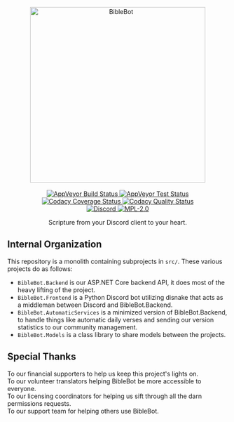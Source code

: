 <p align="center">
    <a alt="BibleBot" href="https://biblebot.xyz">
        <img alt="BibleBot" width="400px" src="https://i.imgur.com/JVBY24z.png">
    </a>
    <br>
    <br>
    <a href="https://ci.appveyor.com/project/SeraphimRP/biblebot">
        <img alt="AppVeyor Build Status" src="https://img.shields.io/appveyor/build/SeraphimRP/BibleBot?style=flat-square&logo=appveyor">
    </a>
    <a href="https://ci.appveyor.com/project/SeraphimRP/biblebot/build/tests">
        <img alt="AppVeyor Test Status" src="https://img.shields.io/appveyor/tests/SeraphimRP/BibleBot?style=flat-square&logo=appveyor">
    </a>
    <a href="https://app.codacy.com/gl/kerygmadigital/BibleBot/dashboard">
        <img alt="Codacy Coverage Status" src="https://img.shields.io/codacy/coverage/2f77eda59dca4477b7b127f94c76db62?style=flat-square&logo=codacy">
    </a>
    <a href="https://app.codacy.com/gl/kerygmadigital/BibleBot/dashboard">
        <img alt="Codacy Quality Status" src="https://img.shields.io/codacy/grade/2f77eda59dca4477b7b127f94c76db62?style=flat-square&logo=codacy">
    </a>
    <br>
    <a alt="Discord" href="https://biblebot.xyz/discord">
        <img alt="Discord" src="https://img.shields.io/discord/362503610006765568?label=discord&style=flat-square">
    </a>
    <a href="https://gitlab.com/kerygmadigital/biblebot/BibleBot/-/blob/master/LICENSE">
        <img alt="MPL-2.0" src="https://img.shields.io/gitlab/license/kerygmadigital%2FBibleBot%2Fbiblebot?style=flat-square">
    </a>
    <br>
</p>
<p align="center">
    Scripture from your Discord client to your heart.
</p>

## Internal Organization

This repository is a monolith containing subprojects in `src/`. These various projects do as follows:

-   `BibleBot.Backend` is our ASP.NET Core backend API, it does most of the heavy lifting of the project.
-   `BibleBot.Frontend` is a Python Discord bot utilizing disnake that acts as a middleman between Discord and BibleBot.Backend.
-   `BibleBot.AutomaticServices` is a minimized version of BibleBot.Backend, to handle things like automatic daily verses and sending our version statistics to our community management.
-   `BibleBot.Models` is a class library to share models between the projects.

## Special Thanks

To our financial supporters to help us keep this project's lights on.  
To our volunteer translators helping BibleBot be more accessible to everyone.  
To our licensing coordinators for helping us sift through all the darn permissions requests.  
To our support team for helping others use BibleBot.
